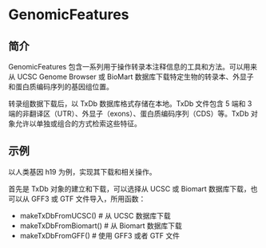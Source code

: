 # GenomicFeatures

## 简介

GenomicFeatures 包含一系列用于操作转录本注释信息的工具和方法。可以用来从 UCSC Genome Browser 或 BioMart 数据库下载特定生物的转录本、外显子和蛋白质编码序列的基因组位置。

转录组数据下载后，以 TxDb 数据库格式存储在本地。TxDb 文件包含 5 端和 3 端的非翻译区（UTR）、外显子（exons）、蛋白质编码序列（CDS）等。TxDb 对象允许以单独或组合的方式检索这些特征。

## 示例

以人类基因 h19 为例，实现其下载和相关操作。

首先是 TxDb 对象的建立和下载，可以选择从 UCSC 或 Biomart 数据库下载，也可以从 GFF3 或 GTF 文件导入，所用函数：

- makeTxDbFromUCSC() # 从 UCSC 数据库下载
- makeTxDbFromBiomart() # 从 Biomart 数据库下载
- makeTxDbFromGFF() # 使用 GFF3 或者 GTF 文件

